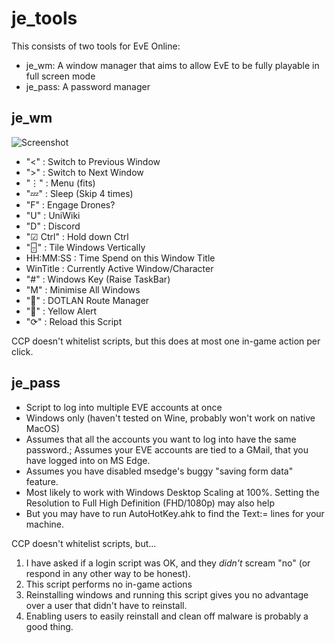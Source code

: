 # je_tools

This consists of two tools for EvE Online:
 - je_wm: A window manager that aims to allow EvE to be fully playable in full screen mode
 - je_pass: A password manager

## je_wm

![Screenshot](https://github.com/user-attachments/assets/f5d83290-08c2-447b-ba2c-b5983d079ff1)

 -  "<" : Switch to Previous Window
 -  ">" : Switch to Next Window
 -  "⋮" : Menu (fits)
 -  "💤" : Sleep (Skip 4 times)
 -  "F" : Engage Drones?
 -  "U" : UniWiki
 -  "D" : Discord
 -  "☑ Ctrl" : Hold down Ctrl
 -  "🁤" : Tile Windows Vertically
 -  HH:MM:SS : Time Spend on this Window Title
 -  WinTitle : Currently Active Window/Character
 -  "#" : Windows Key (Raise TaskBar)
 -  "M" : Minimise All Windows
 -  "🚀" : DOTLAN Route Manager
 -  "🔔" : Yellow Alert
 -  "⟳" : Reload this Script

CCP doesn't whitelist scripts, but this does at most one in-game action per click.

## je_pass

- Script to log into multiple EVE accounts at once
- Windows only (haven't tested on Wine, probably won't work on native MacOS)
- Assumes that all the accounts you want to log into have the same password.; Assumes your EVE accounts are tied to a GMail, that you have logged into on MS Edge.
- Assumes you have disabled msedge's buggy "saving form data" feature.
- Most likely to work with Windows Desktop Scaling at 100%. Setting the Resolution to Full High Definition (FHD/1080p) may also help
- But you may have to run AutoHotKey.ahk to find the Text:= lines for your machine.

CCP doesn't whitelist scripts, but...
1) I have asked if a login script was OK, and they *didn't* scream "no" (or respond in any other way to be honest).
2) This script performs no in-game actions
3) Reinstalling windows and running this script gives you no advantage over a user that didn't have to reinstall.
4) Enabling users to easily reinstall and clean off malware is probably a good thing.
